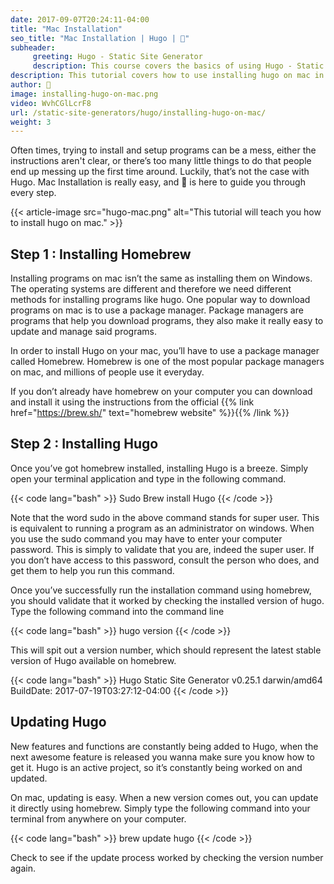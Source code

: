 ```yaml
---
date: 2017-09-07T20:24:11-04:00
title: "Mac Installation"
seo_title: "Mac Installation | Hugo | 🦒"
subheader:
     greeting: Hugo - Static Site Generator
     description: This course covers the basics of using Hugo - Static Site Generator. Work your way through the articles and we'll teach you everything you need to know to create a professional and scalable website or blog!
description: This tutorial covers how to use installing hugo on mac in Hugo -  Static Site Generator.
author: 🦒
image: installing-hugo-on-mac.png
video: WvhCGlLcrF8
url: /static-site-generators/hugo/installing-hugo-on-mac/
weight: 3
---
```


Often times, trying to install and setup programs can be a mess, either the instructions aren't clear, or there’s too many little things to do that people end up messing up the first time around. Luckily, that’s not the case with Hugo. Mac Installation is really easy, and 🦒 is here to guide you through every step.

{{< article-image src="hugo-mac.png" alt="This tutorial will teach you how to install hugo on mac." >}}

## Step 1 : Installing Homebrew
Installing programs on mac isn’t the same as installing them on Windows. The operating systems are different and therefore we need different methods for installing programs like hugo. One popular way to download programs on mac is to use a package manager. Package managers are programs that help you download programs, they also make it really easy to update and manage said programs.

In order to install Hugo on your mac, you’ll have to use a package manager called Homebrew. Homebrew is one of the most popular package managers on mac, and millions of people use it everyday.

If you don’t already have homebrew on your computer you can download and install it using the instructions from the official {{% link href="https://brew.sh/" text="homebrew website" %}}{{% /link %}}
## Step 2 : Installing Hugo
Once you’ve got homebrew installed, installing Hugo is a breeze. Simply open your terminal application and type in the following command.

{{< code lang="bash" >}}
Sudo Brew install Hugo
{{< /code >}}

Note that the word sudo in the above command stands for super user. This is equivalent to running a program as an administrator on windows. When you use the sudo command you may have to enter your computer password. This is simply to validate that you are, indeed the super user. If you don’t have access to this password, consult the person who does, and get them to help you run this command.

Once you’ve successfully run the installation command using homebrew, you should validate that it worked by checking the installed version of hugo. Type the following command into the command line

{{< code lang="bash" >}}
hugo version
{{< /code >}}

This will spit out a version number, which should represent the latest stable version of Hugo available on homebrew.

{{< code lang="bash" >}}
Hugo Static Site Generator v0.25.1 darwin/amd64 BuildDate: 2017-07-19T03:27:12-04:00
{{< /code >}}

## Updating Hugo
New features and functions are constantly being added to Hugo, when the next awesome feature is released you wanna make sure you know how to get it. Hugo is an active project, so it’s constantly being worked on and updated.

On mac, updating is easy. When a new version comes out, you can update it directly using homebrew. Simply type the following command into your terminal from anywhere on your computer.

{{< code lang="bash" >}}
brew update hugo
{{< /code >}}

Check to see if the update process worked by checking the version number again.
